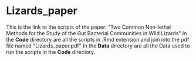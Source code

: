 # Lizards_paper



This is the link to the scripts of the paper: "Two Common Non-lethal Methods for the Study of the Gut Bacterial Communities in Wild Lizards"
In the **Code** directory are all the scripts in .Rmd extension and join into the pdf file named "Lizards_paper.pdf"
In the **Data** directory are all the Data used to run the scripts in the **Code** directory.
